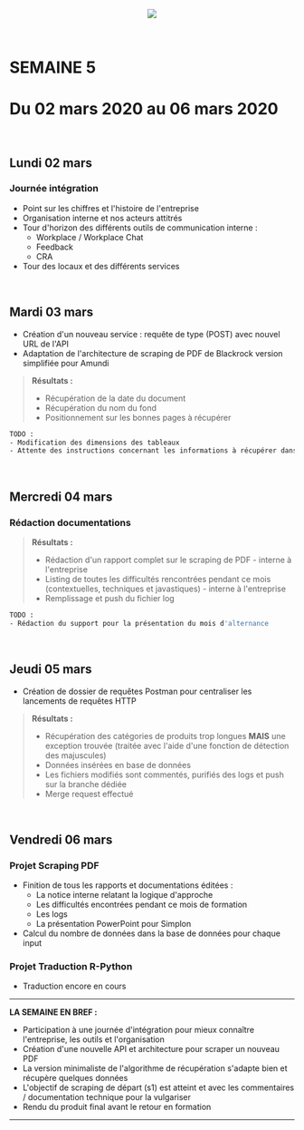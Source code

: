 <p align="center"><img src="https://zupimages.net/up/20/06/pd6r.png"></p>
<br/>

# SEMAINE 5
# Du 02 mars 2020 au 06 mars 2020
<br/>

## Lundi 02 mars

### Journée intégration
* Point sur les chiffres et l'histoire de l'entreprise
* Organisation interne et nos acteurs attitrés 
* Tour d'horizon des différents outils de communication interne :
    * Workplace / Workplace Chat
    * Feedback
    * CRA
* Tour des locaux et des différents services
<br/>

## Mardi 03 mars

* Création d'un nouveau service : requête de type (POST) avec nouvel URL de l'API
* Adaptation de l'architecture de scraping de PDF de Blackrock version simplifiée pour Amundi
> **Résultats :**
> * Récupération de la date du document
> * Récupération du nom du fond
> * Positionnement sur les bonnes pages à récupérer

```bash
TODO :
- Modification des dimensions des tableaux 
- Attente des instructions concernant les informations à récupérer dans le PDF pour mettre en place la logique de récupération
```
<br/>

## Mercredi 04 mars

### Rédaction documentations
> **Résultats :**
> * Rédaction d'un rapport complet sur le scraping de PDF - interne à l'entreprise
> * Listing de toutes les difficultés rencontrées pendant ce mois (contextuelles, techniques et javastiques) - interne à l'entreprise 
> * Remplissage et push du fichier log

```bash
TODO :
- Rédaction du support pour la présentation du mois d'alternance
```
<br/>

## Jeudi 05 mars
* Création de dossier de requêtes Postman pour centraliser les lancements de requêtes HTTP
> **Résultats :**
> * Récupération des catégories de produits trop longues **MAIS** une exception trouvée (traitée avec l'aide d'une fonction de détection des majuscules)
> * Données insérées en base de données
> * Les fichiers modifiés sont commentés, purifiés des logs et push sur la branche dédiée
> * Merge request effectué 
<br/>

## Vendredi 06 mars

### Projet Scraping PDF
* Finition de tous les rapports et documentations éditées :
    * La notice interne relatant la logique d'approche
    * Les difficultés encontrées pendant ce mois de formation
    * Les logs
    * La présentation PowerPoint pour Simplon
* Calcul du nombre de données dans la base de données pour chaque input

### Projet Traduction R-Python
* Traduction encore en cours

---------------------------------

**LA SEMAINE EN BREF :** 
- Participation à une journée d'intégration pour mieux connaître l'entreprise, les outils et l'organisation
- Création d'une nouvelle API et architecture pour scraper un nouveau PDF 
- La version minimaliste de l'algorithme de récupération s'adapte bien et récupère quelques données
- L'objectif de scraping de départ (s1) est atteint et avec les commentaires / documentation technique pour la vulgariser
- Rendu du produit final avant le retour en formation

---------------------------------
